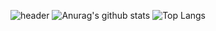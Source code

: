 ![header](https://capsule-render.vercel.app/api?type=waving&color=timeGradient&height=240&section=header&text=HELLO,%20I'M%20RARA👋&fontSize=48&animation=fadeIn&fontAlignY=44)
![Anurag's github stats](https://github-readme-stats.vercel.app/api?username=rara-record&show_icons=true&theme=tokyonight)
![Top Langs](https://github-readme-stats.vercel.app/api/top-langs/?username=rara-record&layout=compact&theme=tokyonight)
